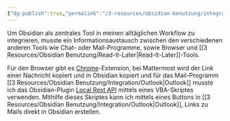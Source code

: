 ```yaml
---
{"dg-publish":true,"permalink":"/3-resources/obsidian-benutzung/integration/integration/","pinned":true,"created":"2024-04-14T21:17:10.213+02:00","updated":"2024-04-14T21:43:15.176+02:00"}
---
```



Um Obsidian als zentrales Tool in meinen alltäglichen Workflow zu integrieren, musste ein Informationsaustausch zwischen den verschiedenen anderen Tools wie Chat- oder Mail-Programme, sowie Browser und [[3 Resources/Obsidian Benutzung/Read-It-Later\|Read-It-Later]]-Tools.

Für den Browser gibt es [Chrome](https://github.com/coddingtonbear/obsidian-web)-Extension, bei Mattermost wird der Link einer Nachricht kopiert und in Obsidian kopiert und für das Mail-Programm [[3 Resources/Obsidian Benutzung/Integration/Outlook\|Outlook]] musste ich das Obsidian-Plugin [Local Rest API](https://github.com/coddingtonbear/obsidian-local-rest-api) mittels eines VBA-Skriptes verwenden. Mithilfe dieses Skriptes kann ich mittels eines Buttons in [[3 Resources/Obsidian Benutzung/Integration/Outlook\|Outlook]], Links zu Mails direkt in Obsidian erstellen.
